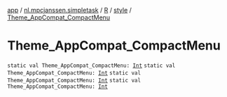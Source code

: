 [app](../../../index.md) / [nl.mpcjanssen.simpletask](../../index.md) / [R](../index.md) / [style](index.md) / [Theme_AppCompat_CompactMenu](.)

# Theme_AppCompat_CompactMenu

`static val Theme_AppCompat_CompactMenu: `[`Int`](https://kotlinlang.org/api/latest/jvm/stdlib/kotlin/-int/index.html)
`static val Theme_AppCompat_CompactMenu: `[`Int`](https://kotlinlang.org/api/latest/jvm/stdlib/kotlin/-int/index.html)
`static val Theme_AppCompat_CompactMenu: `[`Int`](https://kotlinlang.org/api/latest/jvm/stdlib/kotlin/-int/index.html)
`static val Theme_AppCompat_CompactMenu: `[`Int`](https://kotlinlang.org/api/latest/jvm/stdlib/kotlin/-int/index.html)